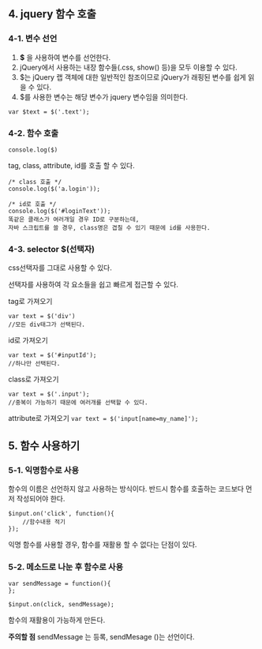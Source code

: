 ## 4. jquery 함수 호출

### 4-1. 변수 선언

1. **$** 을 사용하여 변수를 선언한다.
2. jQuery에서 사용하는 내장 함수들(.css, show() 등)을 모두 이용할 수 있다.
3. $는 jQuery 랩 객체에 대한 일반적인 참조이므로 jQuery가 래핑된 변수를 쉽게 읽을 수 있다.
4. $를 사용한 변수는 해당 변수가 jquery 변수임을 의미한다.

```
var $text = $('.text');
```


### 4-2. 함수 호출

```
console.log($)
```
tag, class, attribute, id를 호출 할 수 있다.


```
/* class 호출 */
console.log($('a.login'));
```
```
/* id로 호출 */
console.log($('#loginText'));
똑같은 클래스가 여러개일 경우 ID로 구분하는데,
자바 스크립트를 쓸 경우, class명은 겹칠 수 있기 때문에 id를 사용한다. 
```

### 4-3. selector $(선택자)

css선택자를 그대로 사용할 수 있다.

선택자를 사용하여 각 요소들을 쉽고 빠르게 접근할 수 있다.

tag로 가져오기
```
var text = $('div')
//모든 div태그가 선택된다.
```


 id로 가져오기
```
var text = $('#inputId');
//하나만 선택된다.
```

class로 가져오기
```
var text = $('.input');
//중복이 가능하기 때문에 여러개를 선택할 수 있다.
```

attribute로 가져오기
```var text = $('input[name=my_name]');```

## 5. 함수 사용하기

### 5-1. 익명함수로 사용
함수의 이름은 선언하지 않고 사용하는 방식이다.
반드시 함수를 호출하는 코드보다 먼저 작성되어야 한다.
```
$input.on('click', function(){
	//함수내용 적기
});
```
익명 함수를 사용할 경우, 함수를 재활용 할 수 없다는 단점이 있다.

### 5-2.  메소드로 나눈 후 함수로 사용
```
var sendMessage = function(){
};

$input.on(click, sendMessage);
```
함수의 재활용이 가능하게 만든다.

**주의할 점**
sendMessage 는 등록,
sendMesage ()는 선언이다.
